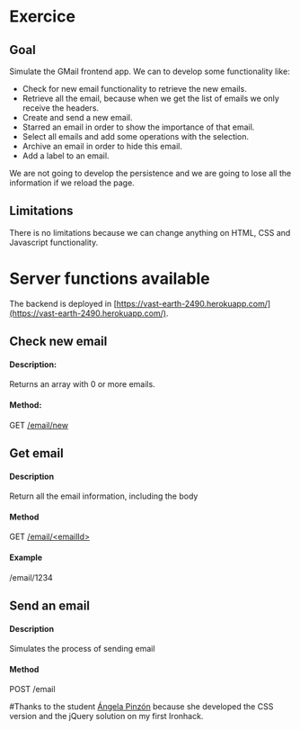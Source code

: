 # Exercice
## Goal
Simulate the GMail frontend app. We can to develop some functionality like:

- Check for new email functionality to retrieve the new emails.
- Retrieve all the email, because when we get the list of emails we only receive the headers.
- Create and send a new email.
- Starred an email in order to show the importance of that email.
- Select all emails and add some operations with the selection.
- Archive an email in order to hide this email.
- Add a label to an email.

We are not going to develop the persistence and we are going to lose all the information if we reload the page.

## Limitations
There is no limitations because we can change anything on HTML, CSS and Javascript functionality.

# Server functions available

The backend is deployed in [https://vast-earth-2490.herokuapp.com/](https://vast-earth-2490.herokuapp.com/).

## Check new email
#### Description:
Returns an array with 0 or more emails.

#### Method:
GET [/email/new](https://vast-earth-2490.herokuapp.com/email/new)

## Get email
#### Description
Return all the email information, including the body

#### Method
GET [/email/\<emailId\>](https://vast-earth-2490.herokuapp.com/email/1234)

#### Example
/email/1234

## Send an email
#### Description
Simulates the process of sending email

#### Method
POST /email

#Thanks to
the student [Ángela Pinzón](https://www.linkedin.com/in/angelapinzongarcia) because she developed the CSS version and the jQuery solution on my first Ironhack.